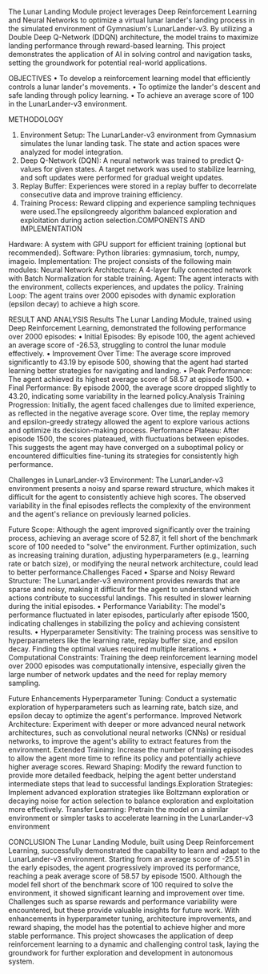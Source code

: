 The Lunar Landing Module project leverages Deep Reinforcement Learning and Neural Networks to optimize a virtual lunar lander's landing process in the
simulated environment of Gymnasium's LunarLander-v3. By utilizing a Double Deep Q-Network (DDQN) architecture, the model trains to maximize landing performance
through reward-based learning. This project demonstrates the application of AI in solving control and navigation tasks, setting the groundwork for potential 
real-world applications.

OBJECTIVES 
• To develop a reinforcement learning model that efficiently controls a lunar lander's movements.
• To optimize the lander's descent and safe landing through policy learning. • To achieve an average score of 100 in the LunarLander-v3 environment.

METHODOLOGY
1. Environment Setup: The LunarLander-v3 environment from Gymnasium simulates the lunar landing task. The state and action spaces were analyzed for model integration.
2. Deep Q-Network (DQN): A neural network was trained to predict Q-values for given states. A target network was used to stabilize learning, and soft updates were performed
for gradual weight updates.
3. Replay Buffer: Experiences were stored in a replay buffer to decorrelate consecutive data and improve training efficiency.
5. Training Process: Reward clipping and experience sampling techniques were used.The epsilongreedy algorithm balanced exploration and exploitation during action
   selection.COMPONENTS AND IMPLEMENTATION
   
Hardware: A system with GPU support for efficient training (optional but recommended).
Software: Python libraries: gymnasium, torch, numpy, imageio.
Implementation: The project consists of the following main modules:
Neural Network Architecture: A 4-layer fully connected network with Batch Normalization for stable training.
Agent: The agent interacts with the environment, collects experiences, and updates the policy.
Training Loop: The agent trains over 2000 episodes with dynamic exploration (epsilon decay) to achieve a high score.

RESULT AND ANALYSIS Results
The Lunar Landing Module, trained using Deep Reinforcement Learning, demonstrated the following performance over 2000 episodes:
• Initial Episodes: By episode 100, the agent achieved an average score of -26.53, struggling to control the lunar module effectively.
• Improvement Over Time: The average score improved significantly to 43.19 by episode 500, showing that the agent had started learning better strategies for 
navigating and landing.
• Peak Performance: The agent achieved its highest average score of 58.57 at episode 1500.
• Final Performance: By episode 2000, the average score dropped slightly to 43.20, indicating some variability in the learned policy.Analysis
Training Progression:
Initially, the agent faced challenges due to limited experience, as reflected in the
negative average score. Over time, the replay memory and epsilon-greedy strategy
allowed the agent to explore various actions and optimize its decision-making
process.
Performance Plateau:
After episode 1500, the scores plateaued, with fluctuations between episodes. This suggests the agent may have converged on a suboptimal policy or encountered
difficulties fine-tuning its strategies for consistently high performance.

Challenges in LunarLander-v3 Environment:
The LunarLander-v3 environment presents a noisy and sparse reward structure,
which makes it difficult for the agent to consistently achieve high scores. The
observed variability in the final episodes reflects the complexity of the environment
and the agent's reliance on previously learned policies.

Future Scope:
Although the agent improved significantly over the training process, achieving an
average score of 52.87, it fell short of the benchmark score of 100 needed to "solve"
the environment.
Further optimization, such as increasing training duration, adjusting hyperparameters
(e.g., learning rate or batch size), or modifying the neural network architecture, could
lead to better performance.Challenges Faced
• Sparse and Noisy Reward Structure:
The LunarLander-v3 environment provides rewards that are sparse and noisy, making it
difficult for the agent to understand which actions contribute to successful landings. This
resulted in slower learning during the initial episodes.
• Performance Variability:
The model's performance fluctuated in later episodes, particularly after episode 1500,
indicating challenges in stabilizing the policy and achieving consistent results.
• Hyperparameter Sensitivity:
The training process was sensitive to hyperparameters like the learning rate, replay buffer size,
and epsilon decay. Finding the optimal values required multiple iterations.
• Computational Constraints:
Training the deep reinforcement learning model over 2000 episodes was computationally
intensive, especially given the large number of network updates and the need for replay
memory sampling.

Future Enhancements
Hyperparameter Tuning:
Conduct a systematic exploration of hyperparameters such as learning rate, batch
size, and epsilon decay to optimize the agent's performance.
Improved Network Architecture:
Experiment with deeper or more advanced neural network architectures, such as
convolutional neural networks (CNNs) or residual networks, to improve the agent's
ability to extract features from the environment.
Extended Training:
Increase the number of training episodes to allow the agent more time to refine
its policy and potentially achieve higher average scores.
Reward Shaping:
Modify the reward function to provide more detailed feedback, helping the agent
better understand intermediate steps that lead to successful landings.Exploration Strategies: Implement advanced exploration strategies like Boltzmann exploration or decaying noise for action selection to balance exploration and exploitation more effectively.
Transfer Learning: Pretrain the model on a similar environment or simpler tasks to accelerate learning in the LunarLander-v3 environment

CONCLUSION
The Lunar Landing Module, built using Deep Reinforcement Learning, successfully demonstrated the capability to learn and adapt to the LunarLander-v3 environment. Starting from an average score of -25.51 in the early episodes, the agent progressively improved its performance, reaching a peak average score of 58.57 by episode 1500.
Although the model fell short of the benchmark score of 100 required to solve the environment, it showed significant learning and improvement over time. Challenges such as sparse rewards and performance variability were encountered, but these provide valuable insights for future work.
With enhancements in hyperparameter tuning, architecture improvements, and reward shaping, the model has the potential to achieve higher and more stable performance. This project showcases the application of deep reinforcement learning to a dynamic and challenging control task, laying the groundwork for further exploration and development in autonomous system.
